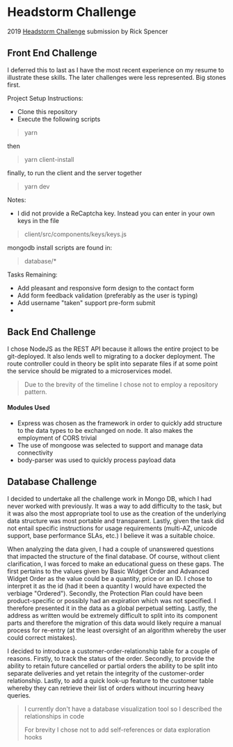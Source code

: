 # Headstorm Challenge
2019 [Headstorm Challenge](https://github.com/Headstorm/Interview/blob/master/challenges) submission by Rick Spencer


## Front End Challenge

I deferred this to last as I have the most recent experience on my resume to illustrate these skills.  The later
challenges were less represented.  Big stones first.

Project Setup Instructions:

* Clone this repository
* Execute the following scripts

> yarn

then

> yarn client-install

finally, to run the client and the server together

> yarn dev

Notes:

* I did not provide a ReCaptcha key.  Instead you can enter in your own keys in the file

> client/src/components/keys/keys.js

mongodb install scripts are found in:

> database/*

Tasks Remaining:
* Add pleasant and responsive form design to the contact form
* Add form feedback validation (preferably as the user is typing)
* Add username "taken" support pre-form submit
*

## Back End Challenge
I chose NodeJS as the REST API because it allows the entire project to be git-deployed.  It also lends well to migrating
to a docker deployment.  The route controller could in theory be split into separate files if at some point the service
should be migrated to a microservices model.

> Due to the brevity of the timeline I chose not to employ a repository pattern.

#### Modules Used
* Express was chosen as the framework in order to quickly add structure to the data types to be exchanged on node.  It
also makes the employment of CORS trivial
* The use of mongoose was selected to support and manage data connectivity
* body-parser was used to quickly process
payload data


## Database Challenge

I decided to undertake all the challenge work in Mongo DB, which I had never worked with previously.  It was a way to
add difficulty to the task, but it was also the most appropriate tool to use as the creation of the underlying data
structure was most portable and transparent.  Lastly, given the task did not entail specific instructions for usage
requirements (multi-AZ, unicode support, base performance SLAs, etc.) I believe it was a suitable choice.

When analyzing the data given, I had a couple of unanswered questions that impacted the structure of the final database.
Of course, without client clarification, I was forced to make an educational guess on these gaps.  The first pertains to
the values given by Basic Widget Order and Advanced Widget Order as the value could be a quantity, price or an ID.  I
chose to interpret it as the id (had it been a quantity I would have expected the verbiage "Ordered").  Secondly, the
Protection Plan could have been product-specific or possibly had an expiration which was not specified.  I therefore
presented it in the data as a global perpetual setting.  Lastly, the address as written would be extremely difficult to
split into its component parts and therefore the migration of this data would likely require a manual process for
re-entry (at the least oversight of an algorithm whereby the user could correct mistakes).

I decided to introduce a customer-order-relationship table for a couple of reasons.  Firstly, to track the status of the
order.  Secondly, to provide the ability to retain future cancelled or partial orders the ability to be split into
separate deliveries and yet retain the integrity of the customer-order relationship.  Lastly, to add a quick look-up
feature to the customer table whereby they can retrieve their list of orders without incurring heavy queries.

> I currently don't have a database visualization tool so I described the relationships in code
>
> For brevity I chose not to add self-references or data exploration hooks